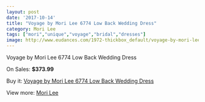 ```yaml
---
layout: post
date: '2017-10-14'
title: "Voyage by Mori Lee 6774 Low Back Wedding Dress"
category: Mori Lee
tags: ["mori","unique","voyage","bridal","dresses"]
image: http://www.eudances.com/1972-thickbox_default/voyage-by-mori-lee-6774-low-back-wedding-dress.jpg
---
```

Voyage by Mori Lee 6774 Low Back Wedding Dress

On Sales: **$373.99**
<a href="https://www.eudances.com/en/mori-lee/674-voyage-by-mori-lee-6774-low-back-wedding-dress.html"><amp-img layout="responsive" width="600" height="600" src="//www.eudances.com/1972-thickbox_default/voyage-by-mori-lee-6774-low-back-wedding-dress.jpg" alt="Voyage by Mori Lee 6774 Low Back Wedding Dress 0" /></a>
<a href="https://www.eudances.com/en/mori-lee/674-voyage-by-mori-lee-6774-low-back-wedding-dress.html"><amp-img layout="responsive" width="600" height="600" src="//www.eudances.com/1974-thickbox_default/voyage-by-mori-lee-6774-low-back-wedding-dress.jpg" alt="Voyage by Mori Lee 6774 Low Back Wedding Dress 1" /></a>
<a href="https://www.eudances.com/en/mori-lee/674-voyage-by-mori-lee-6774-low-back-wedding-dress.html"><amp-img layout="responsive" width="600" height="600" src="//www.eudances.com/1973-thickbox_default/voyage-by-mori-lee-6774-low-back-wedding-dress.jpg" alt="Voyage by Mori Lee 6774 Low Back Wedding Dress 2" /></a>

Buy it: [Voyage by Mori Lee 6774 Low Back Wedding Dress](https://www.eudances.com/en/mori-lee/674-voyage-by-mori-lee-6774-low-back-wedding-dress.html "Voyage by Mori Lee 6774 Low Back Wedding Dress")

View more: [Mori Lee](https://www.eudances.com/en/9-mori-lee "Mori Lee")